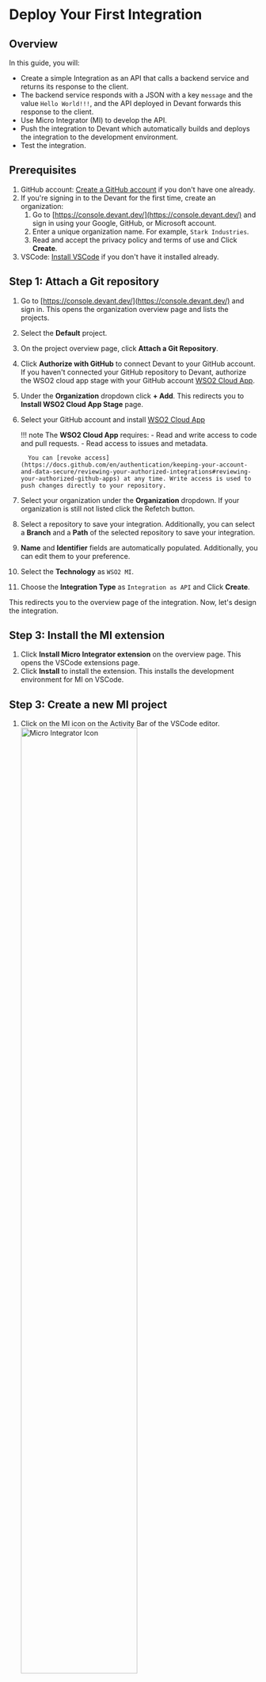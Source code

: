 # Deploy Your First Integration

## Overview

In this guide, you will:

- Create a simple Integration as an API that calls a backend service and returns its response to the client. 
- The backend service responds with a JSON with a key `message` and the value `Hello World!!!`, and the API deployed in Devant forwards this response to the client.
- Use Micro Integrator (MI) to develop the API.
- Push the integration to Devant which automatically builds and deploys the integration to the development environment.
- Test the integration.

## Prerequisites

1. GitHub account: [Create a GitHub account](https://github.com/signup) if you don't have one already.
2. If you're signing in to the Devant for the first time, create an organization:
    1. Go to [https://console.devant.dev/](https://console.devant.dev/) and sign in using your Google, GitHub, or Microsoft account.
    2. Enter a unique organization name. For example, `Stark Industries`.
    3. Read and accept the privacy policy and terms of use and Click **Create**.
3. VSCode: [Install VSCode](https://code.visualstudio.com/download) if you don't have it installed already.

## Step 1: Attach a Git repository
1. Go to [https://console.devant.dev/](https://console.devant.dev/) and sign in. This opens the organization overview page and lists the projects.
2. Select the **Default** project.
3. On the project overview page, click **Attach a Git Repository**.
4. Click **Authorize with GitHub** to connect Devant to your GitHub account. If you haven't connected your GitHub repository to Devant, authorize the WSO2 cloud app stage with your GitHub account [WSO2 Cloud App](https://github.com/marketplace/choreo-apps).
5. Under the **Organization**  dropdown click **+ Add**. This redirects you to **Install WSO2 Cloud App Stage** page.
6. Select your GitHub account and install [WSO2 Cloud App](https://github.com/marketplace/choreo-apps)

    !!! note
        The **WSO2 Cloud App** requires:
        - Read and write access to code and pull requests.
        - Read access to issues and metadata.

         You can [revoke access](https://docs.github.com/en/authentication/keeping-your-account-and-data-secure/reviewing-your-authorized-integrations#reviewing-your-authorized-github-apps) at any time. Write access is used to push changes directly to your repository.

7. Select your organization under the **Organization**  dropdown. If your organization is still not listed click the Refetch button.
8. Select a repository to save your integration. Additionally, you can select a **Branch** and a **Path** of the selected repository to save your integration.
9. **Name** and **Identifier** fields are automatically populated. Additionally, you can edit them to your preference.
10. Select the **Technology** as `WSO2 MI`.
11. Choose the **Integration Type** as `Integration as API` and Click **Create**.

This redirects you to the overview page of the integration. Now, let's design the integration.

## Step 3: Install the MI extension

1. Click **Install Micro Integrator extension** on the overview page. This opens the VSCode extensions page.
2. Click **Install** to install the extension. This installs the development environment for MI on VSCode.

[//]: # (Todo: this step may be not needed in future. MI extension will detect the Devant projct and use it)
## Step 3: Create a new MI project
1. Click on the MI icon on the Activity Bar of the VSCode editor.
   <a href="{{base_path}}/assets/img/get-started/deploy-your-first-integration/mi_icon.png"><img src="{{base_path}}/assets/img/get-started/deploy-your-first-integration/mi_icon.png" alt="Micro Integrator Icon" width="70%"></a>
2. Click **Create New Project** on MI Project Explorer. For more options for creating a new integration project, see [Create an Integration Project](https://mi.docs.wso2.com/en/latest/develop/create-integration-project/).
3. Enter the following details:

   | **Field**                                       | **Value**         |
   |-------------------------------------------------|-------------------|
   | **Project Name**                                | HelloWorld        |
   | **Micro Integrator runtime version**            | 4.4.0             |


4. Provide a location for the integration project under **Project Directory**.
5. Click **Create**. This creates the project and opens the **Add Artifact** pane.

!!! note
    You need the following to work with the MI for VSCode extension.

    - Java Development Kit (JDK) version 21
    - WSO2 Micro Integrator (MI) 4.4.0 runtime

    If you don't have them installed on your local machine, these are automatically prompted for downloading and configured by the MI for VSCode extension during the project creation step:

    1. Click **Download Java & MI** to download and set up Java and MI runtime.

        <a href="{{base_path}}/assets/img/get-started/deploy-your-first-integration/download-java-and-mi.png"><img src="{{base_path}}/assets/img/get-started/deploy-your-first-integration/download-java-and-mi.png" alt="Download Java and MI" width="80%"></a>

        !!! info
            If a different JDK or WSO2 MI version is installed on your local machine, you'll be prompted to download the required versions. 

            1. Click **Download** to install the required JDK or/and MI version(s).
            2. Once the download is complete, configure the Java Home or/and MI Home paths by clicking **Select Java Home** or/and **Select MI Path**, respectively.

            If the required JDK and WSO2 MI versions are already installed, you can directly configure the Java Home and MI Home paths in this step by clicking **Select Java Home** and **Select MI Path**, respectively.

        Once the process is complete, a window reload is required, and you will be prompted with the following message:

        <a href="{{base_path}}/assets/img/get-started/deploy-your-first-integration/reload-window.png"><img src="{{base_path}}/assets/img/get-started/deploy-your-first-integration/reload-window.png" alt="Reload Window" width="80%"></a>

    2. Click **Reload Window**.

## Step 2 - Create an API

Now the integration project is ready to add an API. In this scenario, the API calls a backend service and responds to the client. First, let's create an API.

1. In the **Add Artifact** interface, under **Create an Integration**, click on **API**. This opens the **API Form**.

2. Enter `HelloWorldAPI` as the API **Name**. The API **Context** field is automatically populated with the same value.

    <a href="{{base_path}}/assets/img/get-started/deploy-your-first-integration/new-api.png"><img src="{{base_path}}/assets/img/get-started/deploy-your-first-integration/new-api.png" alt="Create New API" width="80%"></a>

3. Click **Create**.

Once you create the API, a default resource is automatically generated. You can see this default resource listed in the **Service Designer** under **Available resources**. You'll use this resource in this tutorial.

## Step 3 - Design the integration

Now it's time to design your API. This is the underlying logic that's executed behind the scenes when an API request is made. In this scenario first, you need to call the backend service. For that, you have to add an [HTTP connection](https://mi.docs.wso2.com/en/latest/reference/connectors/http-connector/http-connector-overview/). Follow the below steps to create an HTTPS connection.

1. Open the **Resource View** of the API resource by clicking the `GET` resource under **Available resources** on **Service Designer**.

    <a href="{{base_path}}/assets/img/get-started/deploy-your-first-integration/get-resource.png"><img src="{{base_path}}/assets/img/get-started/deploy-your-first-integration/get-resource.png" alt="Add new connection" width="80%"></a>

2. Once you open the **Resource View**, click on the **+** icon on the canvas to open the palette.

    <a href="{{base_path}}/assets/img/get-started/deploy-your-first-integration/open-palette.png"><img src="{{base_path}}/assets/img/get-started/deploy-your-first-integration/open-palette.png" alt="Add new connection" width="80%"></a>

3. Under **Mediators** > **HTTP** select the **GET** operation.

    <a href="{{base_path}}/assets/img/get-started/deploy-your-first-integration/add-get-operation.png"><img src="{{base_path}}/assets/img/get-started/deploy-your-first-integration/add-get-operation.png" alt="Add new connection" width="80%"></a>

4. In the **Add Get** pane that appears, click **Add new connection**.

    <a href="{{base_path}}/assets/img/get-started/deploy-your-first-integration/add-new-connection.png"><img src="{{base_path}}/assets/img/get-started/deploy-your-first-integration/add-new-connection.png" alt="Add new connection" width="40%"></a>

5. Under **Add New Connection**, select **HTTPS**.

6. Specify the following values:

    | Property            | Value                   |
    |---------------------|-------------------------|
    | **Connection Name** | `HelloWorldConn`        |
    | **Base URL**        | `https://apis.wso2.com` |

7. Click **Add**. You'll be directed to the **Add Get** pane again.

8. Enter `/zvdz/mi-qsg/v1.0` as the **Relative Path**. So the actual endpoint is `https://apis.wso2.com/zvdz/mi-qsg/v1.0`.

    <a href="{{base_path}}/assets/img/get-started/deploy-your-first-integration/add-get.png"><img src="{{base_path}}/assets/img/get-started/deploy-your-first-integration/add-get.png" alt="Add new connection" width="40%"></a>

9. Click **Submit**.

    Now let's add a [Respond Mediator](https://mi.docs.wso2.com/en/latest/reference/mediators/respond-mediator/) to respond the message to the client.

10. Click on the **+** icon placed just after the HTTPS GET operation to open the palette.

11. Select **Respond** mediator under **Mediators**.

12. Click **Add**.

    <a href="{{base_path}}/assets/img/get-started/deploy-your-first-integration/design-api.gif"><img src="{{base_path}}/assets/img/get-started/deploy-your-first-integration/design-api.gif" alt="Design API" width="80%"></a>

Now you have successfully designed the integration.

!!! note
    You can view the source view by clicking on the **Show Source** (`</>`) icon located in the top right corner of the VSCode.

## Step 4 - Run the integration artifacts

Now that you have developed an integration using the MI for the Visual Studio Code plugin, it's time to deploy the integration to the MI server runtime.

Click the **Build and Run** icon located in the top right corner of VSCode.

<a href="{{base_path}}/assets/img/get-started/deploy-your-first-integration/build-and-run-project.png"><img src="{{base_path}}/assets/img/get-started/deploy-your-first-integration/build-and-run-project.png" alt="Build and run" width="80%"></a>

## Step 5 - Test the integration service locally

Now, let's test the integration service. For that, you can use the inbuilt try-it functionality in the MI for the VSCode extension.

When you run the integration artifact as in [Step 4](#step-4-run-the-integration-artifacts), the **Runtime Services** interface is opened up. You can see all the available services.

Select `HelloWorldAPI` that you have developed and test the resource.

<a href="{{base_path}}/assets/img/get-started/deploy-your-first-integration/test-api.gif"><img src="{{base_path}}/assets/img/get-started/deploy-your-first-integration/test-api.gif" alt="Test API" width="80%"></a>
    
!!! note
    You can refer to [Micro Integrator Documentation](https://mi.docs.wso2.com/en/latest/) for more information.

## Step 6: Push to Devant <!-- Todo Update this if this is supported by the Ballerina Integrator extension itself -->
1. Click **Source Control** icon on the sidebar.
2. Click **+** to stage all the changes.
3. Add an appropriate commit message and commit.
4. Click **Sync Changes** to push the changes to remote.

## Step 7: Test the API
1. Once you push the changes, the overview page of the Devant integration will automatically refresh and show you the **Latest Commit** and automatically build and deploy your integration showing the **Build Status**.

    !!! note
        The build process may take some time. Once complete, the build status changes to **Success**. You can see the Build History by clicking **Build** in the left navigation.

2. Once the **Build Status** shows as `Build completed`, click **Test** in the left navigation.
3. Click **Console** on the **Test** dropdown. The console page lists all the available resources.
4. Click **Get Test Key** to get a key for testing.
5. You will have a single resource available **GET /**. Click to expand the resource.
6. Click **Try it out**.
7. Click **Execute**. You will see the response from the backend service as `{"message": "Hello World!!!"}`.
    <a href="{{base_path}}/assets/img/get-started/deploy-your-first-integration/test-api-response.gif"><img src="{{base_path}}/assets/img/get-started/deploy-your-first-integration/test-api-response.gif" alt="Test API Response" width="80%"></a>  <!-- Todo Update this gif with the real one after choreo supports MI 4.4.0 -->
[//]: # (After successfully testing your service, explore other Devant features like [managing]&#40;../api-management/lifecycle-management.md&#41;, [observing]&#40;../monitoring-and-insights/observability-overview.md&#41;, and [DevOps]&#40;../devops-and-ci-cd/view-runtime-details.md&#41;.  <!-- Todo Update this with the real features -->)

